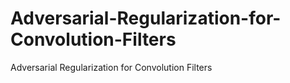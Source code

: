 # Adversarial-Regularization-for-Convolution-Filters
Adversarial Regularization for Convolution Filters
